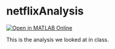 # netflixAnalysis

[![Open in MATLAB Online](https://www.mathworks.com/images/responsive/global/open-in-matlab-online.svg)](https://matlab.mathworks.com/open/github/v1?repo=mikecroucher/netflixAnalysis&file=NetflixAnalysis.mlx)

This is the analysis we looked at in class.
